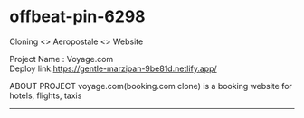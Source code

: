# offbeat-pin-6298

 Cloning <> Aeropostale <> Website


Project Name : Voyage.com  
Deploy link:https://gentle-marzipan-9be81d.netlify.app/

ABOUT PROJECT
voyage.com(booking.com clone) is a booking website for hotels, flights, taxis 

**************************
<br>


